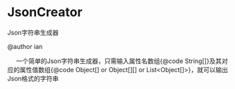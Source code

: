 # JsonCreator
Json字符串生成器

@author ian


 &nbsp;&nbsp;&nbsp;&nbsp;  一个简单的Json字符串生成器，只需输入属性名数组{@code String[]}及其对应的属性值数组{@code Object[] or Object[][] or List<Object[]>}，就可以输出Json格式的字符串

